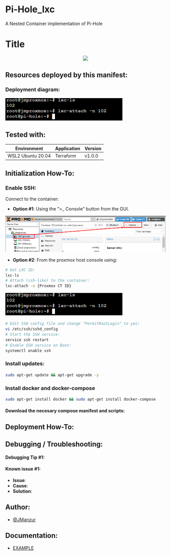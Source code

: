 # Pi-Hole_lxc
A Nested Container implementation of Pi-Hole

# Title
<div align="center">
 <img src="https://1.bp.blogspot.com/-b7YyMHGBZ08/YYFHdXDqH_I/AAAAAAAAFuY/TFO2pYNrCeEkfFVtI8WVDl2LHrpxlz-BwCLcBGAsYHQ/s16000/under_const.jpg"</img>
</div>

## Resources deployed by this manifest:

### Deployment diagram:

![App Screenshot](screen_shots/lxc-attach.png)

## Tested with: 

| Environment | Application | Version  |
| ----------------- |-----------|---------|
| WSL2 Ubuntu 20.04 | Terraform | v1.0.0  |

## Initialization How-To:

### Enable SSH:

Connect to the container: 

- **Option #1**: Using the ">_ Console" button from the GUI.

![App Screenshot](screen_shots/lxc-attach_GUI.png)

- **Option #2**: From the proxmox host console using:

```bash
# Get LXC ID:
lxc-ls
# Attach (ssh-like) to the container:
lxc-attach -n {Proxmox CT ID}
```

![App Screenshot](screen_shots/lxc-attach.png)

```bash
# Edit SSH config file and change "PermitRootLogin" to yes:
vi /etc/ssh/sshd_config
# Start the SSH service:
service ssh restart
# Enable SSH service on Boot:
systemctl enable ssh
```

### Install updates:

```bash
sudo apt-get update && apt-get upgrade -y
```

### Install docker and docker-compose

```bash
sudo apt-get install docker && sudo apt-get install docker-compose
```

#### Download the necesary compose manifest and scripts:



## Deployment How-To:

## Debugging / Troubleshooting:

#### **Debugging Tip #1**: 

#### **Known issue #1**: 
 - **Issue**: 
- **Cause**: 
- **Solution**: 

## Author:

- [@JManzur](https://jmanzur.com.ar)

## Documentation:

- [EXAMPLE](URL)